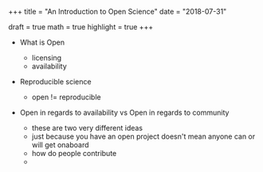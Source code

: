 +++
title = "An Introduction to Open Science"
date = "2018-07-31"

draft = true
math = true
highlight = true
+++

- What is Open
    - licensing
    - availability

- Reproducible science
    - open != reproducible

- Open in regards to availability vs Open in regards to community
    - these are two very different ideas
    - just because you have an open project doesn't mean anyone can or will get onaboard
    - how do people contribute
    - 


